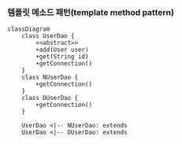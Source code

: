 ### 템플릿 메소드 패턴(template method pattern)
```mermaid
classDiagram
    class UserDao {
        <<abstract>>
        +add(User user)
        +get(String id)
        +getConnection()
    }
    class NUserDao {
        +getConnection()
    }
    class DUserDao {
        +getConnection()
    }

    UserDao <|-- NUserDao: extends
    UserDao <|-- DUserDao: extends
```
